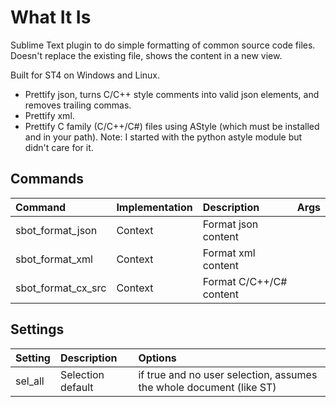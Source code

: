 # What It Is

Sublime Text plugin to do simple formatting of common source code files. Doesn't replace the existing file,
shows the content in a new view.

Built for ST4 on Windows and Linux.

- Prettify json, turns C/C++ style comments into valid json elements, and removes trailing commas.
- Prettify xml.
- Prettify C family (C/C++/C#) files using AStyle (which must be installed and in your path).
  Note: I started with the python astyle module but didn't care for it.


## Commands

| Command                  | Implementation | Description                   | Args        |
| :--------                | :-------       | :-------                      | :--------   |
| sbot_format_json        | Context         | Format json content           |             |
| sbot_format_xml         | Context         | Format xml content            |             |
| sbot_format_cx_src      | Context         | Format C/C++/C# content       |             |

## Settings

| Setting            | Description         | Options                                                               |
| :--------          | :-------            | :------                                                               |
| sel_all            | Selection default   | if true and no user selection, assumes the whole document (like ST)   |
